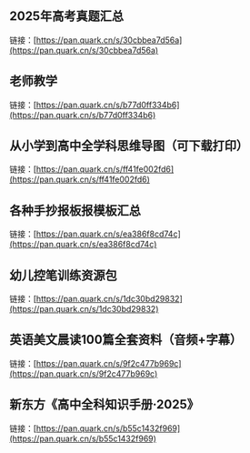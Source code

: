 ## 2025年高考真题汇总
链接：[https://pan.quark.cn/s/30cbbea7d56a](https://pan.quark.cn/s/30cbbea7d56a)

## 老师教学
链接：[https://pan.quark.cn/s/b77d0ff334b6](https://pan.quark.cn/s/b77d0ff334b6)

## 从小学到高中全学科思维导图（可下载打印）
链接：[https://pan.quark.cn/s/ff41fe002fd6](https://pan.quark.cn/s/ff41fe002fd6)

## 各种手抄报板报模板汇总
链接：[https://pan.quark.cn/s/ea386f8cd74c](https://pan.quark.cn/s/ea386f8cd74c)

## 幼儿控笔训练资源包
链接：[https://pan.quark.cn/s/1dc30bd29832](https://pan.quark.cn/s/1dc30bd29832)

## 英语美文晨读100篇全套资料（音频+字幕）
链接：[https://pan.quark.cn/s/9f2c477b969c](https://pan.quark.cn/s/9f2c477b969c)

## 新东方《高中全科知识手册·2025》
链接：[https://pan.quark.cn/s/b55c1432f969](https://pan.quark.cn/s/b55c1432f969)